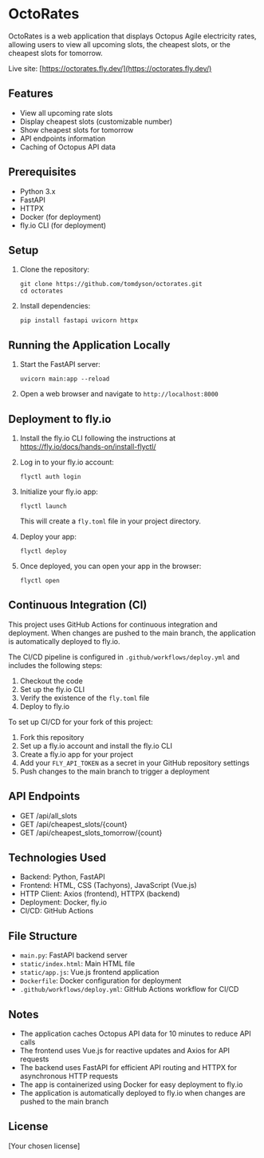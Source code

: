 # OctoRates

OctoRates is a web application that displays Octopus Agile electricity rates, allowing users to view all upcoming slots, the cheapest slots, or the cheapest slots for tomorrow.

Live site: [https://octorates.fly.dev/](https://octorates.fly.dev/)

## Features

- View all upcoming rate slots
- Display cheapest slots (customizable number)
- Show cheapest slots for tomorrow
- API endpoints information
- Caching of Octopus API data

## Prerequisites

- Python 3.x
- FastAPI
- HTTPX
- Docker (for deployment)
- fly.io CLI (for deployment)

## Setup

1. Clone the repository:
   ```
   git clone https://github.com/tomdyson/octorates.git
   cd octorates
   ```

2. Install dependencies:
   ```
   pip install fastapi uvicorn httpx
   ```

## Running the Application Locally

1. Start the FastAPI server:
   ```
   uvicorn main:app --reload
   ```

2. Open a web browser and navigate to `http://localhost:8000`

## Deployment to fly.io

1. Install the fly.io CLI following the instructions at https://fly.io/docs/hands-on/install-flyctl/

2. Log in to your fly.io account:
   ```
   flyctl auth login
   ```

3. Initialize your fly.io app:
   ```
   flyctl launch
   ```
   This will create a `fly.toml` file in your project directory.

4. Deploy your app:
   ```
   flyctl deploy
   ```

5. Once deployed, you can open your app in the browser:
   ```
   flyctl open
   ```

## Continuous Integration (CI)

This project uses GitHub Actions for continuous integration and deployment. When changes are pushed to the main branch, the application is automatically deployed to fly.io.

The CI/CD pipeline is configured in `.github/workflows/deploy.yml` and includes the following steps:

1. Checkout the code
2. Set up the fly.io CLI
3. Verify the existence of the `fly.toml` file
4. Deploy to fly.io

To set up CI/CD for your fork of this project:

1. Fork this repository
2. Set up a fly.io account and install the fly.io CLI
3. Create a fly.io app for your project
4. Add your `FLY_API_TOKEN` as a secret in your GitHub repository settings
5. Push changes to the main branch to trigger a deployment

## API Endpoints

- GET /api/all_slots
- GET /api/cheapest_slots/{count}
- GET /api/cheapest_slots_tomorrow/{count}

## Technologies Used

- Backend: Python, FastAPI
- Frontend: HTML, CSS (Tachyons), JavaScript (Vue.js)
- HTTP Client: Axios (frontend), HTTPX (backend)
- Deployment: Docker, fly.io
- CI/CD: GitHub Actions

## File Structure

- `main.py`: FastAPI backend server
- `static/index.html`: Main HTML file
- `static/app.js`: Vue.js frontend application
- `Dockerfile`: Docker configuration for deployment
- `.github/workflows/deploy.yml`: GitHub Actions workflow for CI/CD

## Notes

- The application caches Octopus API data for 10 minutes to reduce API calls
- The frontend uses Vue.js for reactive updates and Axios for API requests
- The backend uses FastAPI for efficient API routing and HTTPX for asynchronous HTTP requests
- The app is containerized using Docker for easy deployment to fly.io
- The application is automatically deployed to fly.io when changes are pushed to the main branch

## License

[Your chosen license]